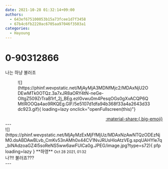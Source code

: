 ```yaml
---
date: 2021-10-28 01:32:14+09:00
authors:
  - 643ef675100053b15a73fcee1d7f3458
  - 67b4c6fb2220ac6705aa97046f3503a1
categories:
  - Hayoung
---
```


# 0-90312866

<div class="post-container" markdown="1">
<div class="content-container md-sidebar__scrollwrap" markdown="1">

나는 하냥 불러조 
<figure markdown="1">
![](https://phinf.wevpstatic.net/MjAyMjA3MDNfMjc2/MDAxNjU2ODEwMTk0OTQz.3a7xJR8aORY4tN-neGe-OItgZ509ZrTraB1rf_2j_BEg.ezI0vwu0m4PesqOGs0gXvACQP6QMtIROOQa4ao9RKQEg.GIF/5e5107d1dfa94b368f33a4a2643d33dc923.gif){ loading=lazy onclick="openFullscreen(this)"}
</figure>


</div>
</div>

<div style="text-align: right;" markdown="1">
<a href="https://weverse.io/fromis9/fanpost/0-90312866" style="text-align: right;">:material-share:{.big-emoji}</a>
</div>
---

<div class="comments-container md-sidebar__scrollwrap" markdown="1">
<div class="comment" markdown="1">
<div class='id-container' markdown="1">
![](https://phinf.wevpstatic.net/MjAyMzExMjFfMjUz/MDAxNzAwNTQzODEzNjM0.dsABDAwBLvb_CmKv53nAMh0x44CV1NvJRUsHloAtzVEg.spqUAHYle7q_biNAdzoaGZ4l5soReNS5ww6awFUlCa0g.JPEG/image.jpg?type=s72){ pfp loading=lazy }
**<span class="artist">하영</span>** <small>Oct 28 2021, 01:32</small><br>
</div>
<div class='comment-body' markdown="1">
나?!! 불러죠???
</div>
</div>
</div>
---
